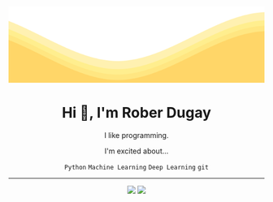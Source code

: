 <img src="https://raw.githubusercontent.com/SealYouGM/SealYouGM/0cb59bf7d561eb0a7af548507583887e47783898/waves.svg" width="100%" height="150">

<h1 align="center">Hi 👋, I'm Rober Dugay</h1>

<p align="center">I like programming.</p>

<p align="center">I'm excited about...</p>

<p align="center">
  <code>Python</code>
  <code>Machine Learning</code>
  <code>Deep Learning</code>
  <code>git</code>
</p>

---

<p align="center">
  <img src="https://github-readme-stats.vercel.app/api?username=SealYouGM&show_icons=true&count_private=true&theme=slateorange&hide_border=true" width=400>
  <img src="https://github-readme-streak-stats.herokuapp.com/?user=SealYouGM&theme=slateorange&hide_border=true" width=400>
</p>

<!---
<p align="center">
  <img src="https://github-readme-stats.vercel.app/api/top-langs/?username=eliasnorrby&theme=slateorange&layout=compact" width = 400>
</p>
--->
